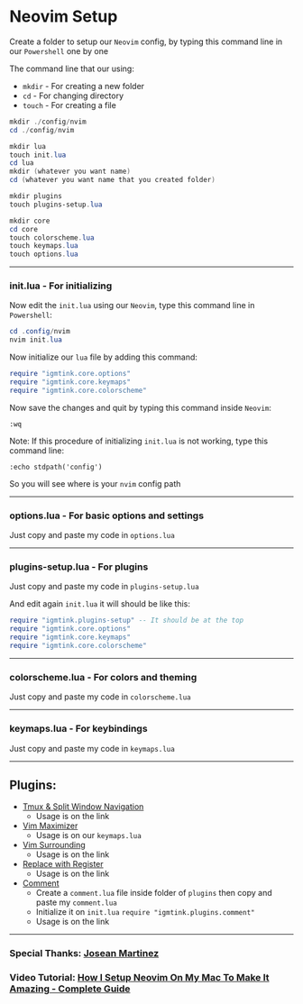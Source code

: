 # Neovim Setup

Create a folder to setup our `Neovim` config, by typing this command line in our `Powershell` one by one

The command line that our using:
- `mkdir` - For creating a new folder
- `cd` - For changing directory
- `touch` - For creating a file

```powershell
mkdir ./config/nvim
cd ./config/nvim

mkdir lua
touch init.lua
cd lua
mkdir (whatever you want name)
cd (whatever you want name that you created folder)

mkdir plugins
touch plugins-setup.lua

mkdir core
cd core
touch colorscheme.lua
touch keymaps.lua
touch options.lua
```

***

### init.lua - For initializing

Now edit the `init.lua` using our `Neovim`, type this command line in `Powershell`: 

```powershell
cd .config/nvim
nvim init.lua
```

Now initialize our `lua` file by adding this command:

```lua
require "igmtink.core.options"
require "igmtink.core.keymaps"
require "igmtink.core.colorscheme"
```

Now save the changes and quit by typing this command inside `Neovim`:

```nvim
:wq
```

Note: If this procedure of initializing `init.lua` is not working, type this command line:

```nvim
:echo stdpath('config')
```

So you will see where is your `nvim` config path

***

### options.lua - For basic options and settings

Just copy and paste my code in `options.lua`

***

### plugins-setup.lua - For plugins

Just copy and paste my code in `plugins-setup.lua`

And edit again `init.lua` it will should be like this:

```lua
require "igmtink.plugins-setup" -- It should be at the top
require "igmtink.core.options"
require "igmtink.core.keymaps"
require "igmtink.core.colorscheme"
```

***

### colorscheme.lua - For colors and theming

Just copy and paste my code in `colorscheme.lua`

***

### keymaps.lua - For keybindings

Just copy and paste my code in `keymaps.lua`

***

## Plugins:
- [Tmux & Split Window Navigation](https://github.com/christoomey/vim-tmux-navigator)
  - Usage is on the link
- [Vim Maximizer](https://github.com/szw/vim-maximizer)
  - Usage is on our `keymaps.lua`
- [Vim Surrounding](https://github.com/tpope/vim-surround)
  - Usage is on the link
- [Replace with Register](https://github.com/vim-scripts/ReplaceWithRegister)
  - Usage is on the link
- [Comment](https://github.com/numToStr/Comment.nvim)
  - Create a `comment.lua` file inside folder of `plugins` then copy and paste my `comment.lua`
  - Initialize it on `init.lua` `require "igmtink.plugins.comment"`
  - Usage is on the link

***

### Special Thanks: [Josean Martinez](https://www.youtube.com/watch?v=vdn_pKJUda8&list=PLmMocGWXmbd_MTRMJTTK8lCxmBcjYZvF_&index=2&t=449s)

### Video Tutorial: [How I Setup Neovim On My Mac To Make It Amazing - Complete Guide](https://www.youtube.com/watch?v=vdn_pKJUda8&list=PLmMocGWXmbd_MTRMJTTK8lCxmBcjYZvF_&index=2&t=449s)
